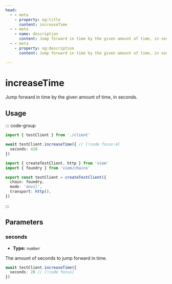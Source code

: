 ```yaml
---
head:
  - - meta
    - property: og:title
      content: increaseTime
  - - meta
    - name: description
      content: Jump forward in time by the given amount of time, in seconds.
  - - meta
    - property: og:description
      content: Jump forward in time by the given amount of time, in seconds.

---
```


# increaseTime

Jump forward in time by the given amount of time, in seconds.

## Usage

::: code-group

```ts [example.ts]
import { testClient } from './client'

await testClient.increaseTime({ // [!code focus:4]
  seconds: 420
})
```

```ts [client.ts]
import { createTestClient, http } from 'viem'
import { foundry } from 'viem/chains'

export const testClient = createTestClient({
  chain: foundry,
  mode: 'anvil',
  transport: http(), 
})
```

:::

## Parameters

### seconds

- **Type:** `number`

The amount of seconds to jump forward in time.

```ts
await testClient.increaseTime({
  seconds: 20 // [!code focus]
})
```